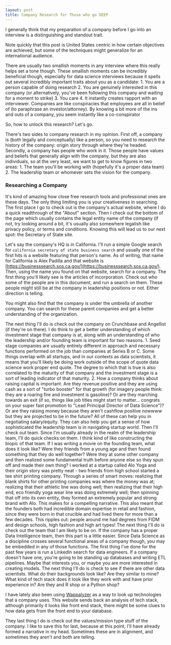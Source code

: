 ```yaml
---
layout: post
title: Company Research for Those who go DEEP
---
```


I generally think that my preparation of a company before I go into an interview is a distinguishing and standout trait.

Note quickly that this post is United States centric in how certain objectives are achieved, but some of the techniques might generalize for an international audience.

There are usually two smallish moments in any interview where this really helps set a tone though. These smallish moments can be incredibly beneficial though, especially for data science interviews because it spells out several incredibly important traits about you as a candidate:
	1. You are a person capable of doing research
	2. You are genuinely interested in this company (or alternatively, you've been following this company and waiting for a moment to strike)
	3. You care
	4. It instantly creates rapport with an interviewer. Companies are like conspiracies that employees are all in belief of (to paraphrase an investor/attorney). By knowing a bit more of the ins and outs of a company, you seem instantly like a co-conspirator

So, how to unlock this research? Let's go.

There's two sides to company research in my opinion. First off, a company is (both legally and conceptually) like a person, so you need to research the history of the company: origin story through where they're headed. Secondly, a company has people who work in it. Those people have values and beliefs that generally align with the company, but they are also individuals, so at the very least, we want to get to know figures in two areas:
	1. The team you'll be working with (hopefully it's a proper data team)
	2. The leadership team or whomever sets the vision for the company.

### Researching a Company
It's kind of amazing how close free research tools and professional ones are these days. The only thing limiting you is your creativeness in searching.
The first place I go to check out is the company's actual website, where I do a quick readthrough of the "About" section. Then I check out the bottom of the page which usually contains the legal entity name of the company (if not, try looking around a bit, it's usually also somewhere legalish like privacy policy, or terms and conditions. Knowing this will lead us to our next spot: the Secretary of State site.

Let's say the company's HQ is in California. I'll run a simple Google search for `california secretary of state business search` and usually one of the first hits is a website featuring that person's name. As of writing, that name for California is Alex Padilla and that website is [https://businesssearch.sos.ca.gov/](https://businesssearch.sos.ca.gov/). Then, using the name you found on that website, search for a company. The first thing you'll likely see is the articles of incorporation. Check out who some of the people are in this document, and run a search on them. These people might still be at the company in leadership positions or not. Either direction is telling.

You might also find that the company is under the umbrella of another company. You can search for these parent companies and get a better understanding of the organization.

The next thing I'll do is check out the company on Crunchbase and Angellist (if they're on there).
I do think to get a better understanding of which investment stage that company is at, along with an understanding of who the leadership and/or founding team is important for two reasons. 1. Seed stage companies are usually entirely different in approach and necessary functions performed on the job than companies at Series B or C. Some things overlap with all startups, and in our contexts as data scientists, it means that you'll likely be doing work outside of the scope of quote data science work proper end quote. The degree to which that is true is also correlated to the maturity of that company and the investment stage is a sort of leading indicator of that maturity. 2. How a company thinks about raising capital is important. Are they revenue positive and they are using cash as a sort of "turbo booster" for that growth (for imagery people think: they are a roaring fire and investment is gasoline)? Or are they marching towards an exit (if so, things like job titles might start to matter... congrats on your super fast promotion to "Lead Principal Director of Data Science")? Or are they raising money because they aren't cashflow positive _nowwww_ but they are projected to be in the future? All of these can help you in negotiating salary/equity. They can also help you get a sense of how sophisticated the leadership team is in navigating startup world.
Then I'll check out team. Since I'm usually already in the realm of the leadership team, I'll do quick checks on them. I think kind of like constructing the biopic of that team. If I was writing a movie on the founding team, what does it look like? Were they friends from a young age and then found something that they do well together? Were they at some other company and then realized some fundamental truth before anyone else so they spun off and made their own thing? I worked at a startup called Alo Yoga and their origin story was pretty neat - two friends from high school started a tee shirt printing company. Through a series of smart moves: realizing that blank shirts for other printing companies was where the money was at; realizing that their athletic line was doing well; then realizing that their high end, eco friendly yoga wear line was doing extremely well; then spinning that off into its own entity, they formed an extremely popular and strong brand with Alo. This makes for a compelling narrative. This also meant that the founders both had incredible domain expertise in retail and fashion, since they were born in that crucible and had lived there for more than a few decades. This ripples out: people around me had degrees from FIDM and design schools, high fashion and high art types!
The next thing I'll do is check out the team that I am likely to be on. If the company has a proper Data Intelligence team, then this part is a little easier. Since Data Science as a discipline crosses several functional areas of a company though, you may be embedded in any of those functions. The first thing I've done for the past few years is run a LinkedIn search for data engineers. If a company doesn't have one, you're going to be standing up databases and writing ETL pipelines. Maybe that interests you, or maybe you are more interested in creating models. The next thing I'll do is check to see if there are other data scientists. What do their backgrounds look like? Are they similar to mine? What kind of tech stack does it look like they work with and have prior experience in? Are they and R shop or a Python shop?

I have lately also been using [Wappalyzer](https://www.wappalyzer.com/lookup) as a way to look up technologies that a company uses. This website sends back an analysis of tech stack, although primarily it looks like front end stack, there might be some clues to how data gets from the front end to your database.

They last thing I do is check out the values/mission type stuff of the company. I like to save this for last, because at this point, I'll have already formed a narrative in my head. Sometimes these are in alignment, and sometimes they aren't and both are telling.
